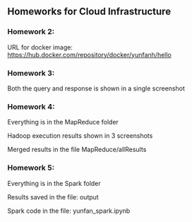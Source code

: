 ## Homeworks  for Cloud Infrastructure

### Homework 2:
URL for docker image: https://hub.docker.com/repository/docker/yunfanh/hello


### Homework 3:
Both the query and response is shown in a single screenshot

### Homework 4:
Everything is in the MapReduce folder

Hadoop execution results shown in 3 screenshots

Merged results in the file MapReduce/allResults

### Homework 5:
Everything is in the Spark folder

Results saved in the file: output

Spark code in the file: yunfan_spark.ipynb